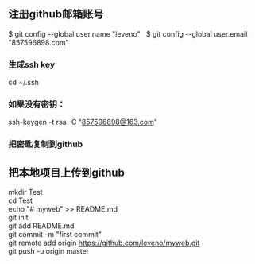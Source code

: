 ## 注册github邮箱账号
$ git config --global user.name "leveno"  
$ git config --global user.email "857596898.com" 
### 生成ssh key 
cd ~/.ssh 
### 如果没有密钥： 
ssh-keygen -t rsa -C "857596898@163.com" 
### 把密匙复制到github  


## 把本地项目上传到github  
mkdir Test  
cd Test  
echo "# myweb" >> README.md  
git init  
git add README.md  
git commit -m "first commit"  
git remote add origin https://github.com/leveno/myweb.git  
git push -u origin master    
